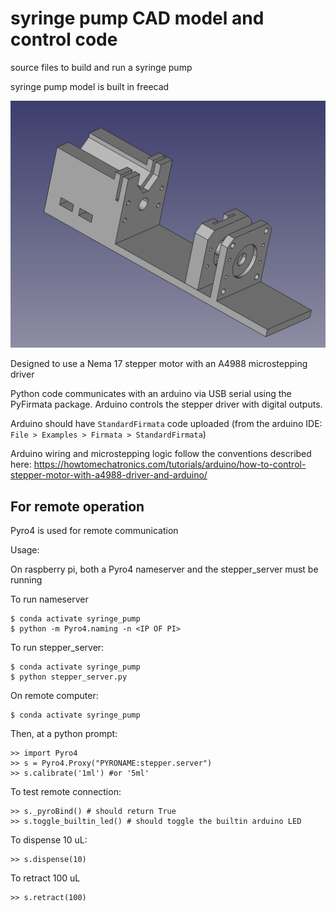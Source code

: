 # syringe pump CAD model and control code
source files to build and run a syringe pump

syringe pump model is built in freecad

![Alt text](res/cad_model_image.png?raw=true "CAD model")

Designed to use a Nema 17 stepper motor with an A4988 microstepping driver

Python code communicates with an arduino via USB serial using the PyFirmata package. Arduino controls the stepper driver with digital outputs.

Arduino should have `StandardFirmata` code uploaded (from the arduino IDE: `File > Examples > Firmata > StandardFirmata`)

Arduino wiring and microstepping logic follow the conventions described here:
https://howtomechatronics.com/tutorials/arduino/how-to-control-stepper-motor-with-a4988-driver-and-arduino/

## For remote operation
Pyro4 is used for remote communication

Usage:

On raspberry pi, both a Pyro4 nameserver and the stepper_server must be running

To run nameserver
```
$ conda activate syringe_pump
$ python -m Pyro4.naming -n <IP OF PI>
```

To run stepper_server:
```
$ conda activate syringe_pump
$ python stepper_server.py
```

On remote computer:
```
$ conda activate syringe_pump
```

Then, at a python prompt:
```
>> import Pyro4
>> s = Pyro4.Proxy("PYRONAME:stepper.server")
>> s.calibrate('1ml') #or '5ml'
```

To test remote connection:
```
>> s._pyroBind() # should return True
>> s.toggle_builtin_led() # should toggle the builtin arduino LED
```

To dispense 10 uL:
```
>> s.dispense(10)
```

To retract 100 uL
```
>> s.retract(100)
```
